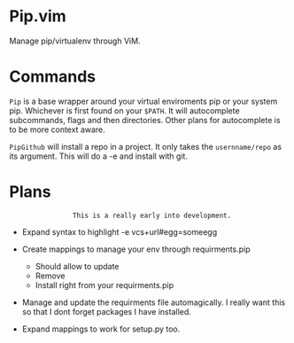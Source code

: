 Pip.vim
===============================================================================

Manage pip/virtualenv through ViM.


Commands
===============================================================================

``Pip`` is a base wrapper around your virtual enviroments pip or your system
pip. Whichever is first found on your ``$PATH``. It will autocomplete
subcommands, flags and then directories. Other plans for autocomplete is to be
more context aware.

``PipGithub`` will install a repo in a project. It only takes the
``usernname/repo`` as its argument. This will do a -e and install with git.


Plans
===============================================================================
                    This is a really early into development.

* Expand syntax to highlight -e vcs+url#egg=someegg
* Create mappings to manage your env through requirments.pip
    * Should allow to update
    * Remove
    * Install right from your requirments.pip

* Manage and update the requirments file automagically. I really want this so
that I dont forget packages I have installed.

* Expand mappings to work for setup.py too.
